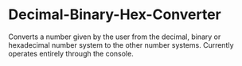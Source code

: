 # Decimal-Binary-Hex-Converter
Converts a number given by the user from the decimal, binary or hexadecimal number system to the other number systems.
Currently operates entirely through the console.

